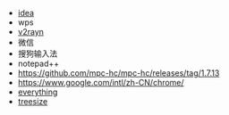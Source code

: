 - [idea](https://www.jetbrains.com.cn/idea/download/other.html)
- wps
- [v2rayn](https://github.com/2dust/v2rayN)
- 微信
- 搜狗输入法
- notepad++
- https://github.com/mpc-hc/mpc-hc/releases/tag/1.7.13
- https://www.google.com/intl/zh-CN/chrome/
- [everything](https://www.voidtools.com/)
- [treesize](https://www.jam-software.com/treesize_free)